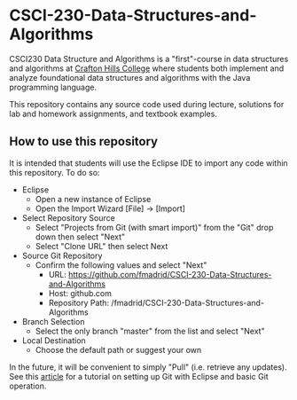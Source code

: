 # CSCI-230-Data-Structures-and-Algorithms
CSCI230 Data Structure and Algorithms is a "first"-course in data structures and algorithms at [Crafton Hills College](https://www.craftonhills.edu) where students both implement and analyze foundational data structures and algorithms with the Java programming language.

This repository contains any source code used during lecture, solutions for lab and homework assignments, and textbook examples.

## How to use this repository
It is intended that students will use the Eclipse IDE to import any code within this repository. To do so:
* Eclipse
  * Open a new instance of Eclipse
  * Open the Import Wizard [File] -> [Import]
* Select Repository Source
  * Select "Projects from Git (with smart import)" from the "Git" drop down then select "Next"
  * Select "Clone URL" then select Next
* Source Git Repository
  * Confirm the following values and select "Next"
    * URL: https://github.com/fmadrid/CSCI-230-Data-Structures-and-Algorithms
    * Host: github.com
    * Repository Path: /fmadrid/CSCI-230-Data-Structures-and-Algorithms
* Branch Selection
  * Select the only branch "master" from the list and select "Next"
* Local Destination
  * Choose the default path or suggest your own
  
In the future, it will be convenient to simply "Pull" (i.e. retrieve any updates). See this [article](https://www.vogella.com/tutorials/EclipseGit/article.html) for a tutorial on setting up Git with Eclipse and basic Git operation.
